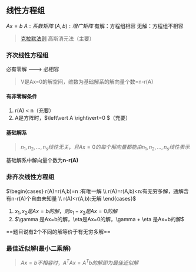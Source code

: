 ## 线性方程组
$Ax=b$
$A:系数矩阵$
$(A,b):增广矩阵$
有解：方程组相容
无解：方程组不相容
>[克拉默法则](../1.1.矩阵基础/1.矩阵基础.md)
高斯消元法（主要）
### 齐次线性方程组
必有零解  ---> 必相容
> V是Ax=0的解空间，维数为基础解系的解向量个数=n-r(A)
#### 有非零解条件
1. r(A) < n（充要）
2. A是方阵时，$\left\vert A \right\vert=0 $（充要）

#### 基础解系
> $n_1,n_2, \ldots ,n_s线性无关，且Ax=0的每个解向量都能由n_1,n_2, \ldots ,n_s线性表示$

基础解系中解向量个数为**n-r(A)**


### 非齐次线性方程组
$\begin{cases}
    r(A)=r(A,b)=n :有唯一解 \\  r(A)=r(A,b)<n:有无穷多解，通解含有n-r(A)个自由未知量 \\ r(A)<r(A,b):无解
\end{cases}$

1. $x_1,x_2是Ax=b的解，则x_1-x_2是Ax=0的解$
2. $\gamma 是Ax=b的解，\eta是Ax=0的解，\gamma + \eta 是Ax=b的解$

==题目说有2个不同的解等价于有无穷多解==
### 最佳近似解(最小二乘解)
> $Ax=b不相容时，A^{T}Ax=A^{T}b的解即为最佳近似解$

